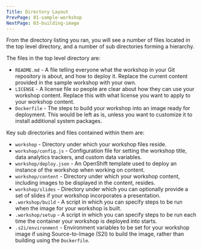 ```yaml
---
Title: Directory Layout
PrevPage: 01-sample-workshop
NextPage: 03-building-image
---
```


From the directory listing you ran, you will see a number of files located in the top level directory, and a number of sub directories forming a hierarchy.

The files in the top level directory are:

* `README.md` - A file telling everyone what the workshop in your Git repository is about, and how to deploy it. Replace the current content provided in the sample workshop with your own.
* `LICENSE` - A license file so people are clear about how they can use your workshop content. Replace this with what license you want to apply to your workshop content.
* `Dockerfile` - The steps to build your workshop into an image ready for deployment. This would be left as is, unless you want to customize it to install additional system packages.

Key sub directories and files contained within them are:

* `workshop` - Directory under which your workshop files reside.
* `workshop/config.js` - Configuration file for setting the workshop title, data analytics trackers, and custom data variables.
* `workshop/deploy.json` - An OpenShift template used to deploy an instance of the workshop when working on content.
* `workshop/content` - Directory under which your workshop content, including images to be displayed in the content, resides.
* `workshop/slides` - Directory under which you can optionally provide a set of slides if your workshop incorporates a presentation.
* `.workshop/build` - A script in which you can specify steps to be run when the image for your workshop is built.
* `.workshop/setup` - A script in which you can specify steps to be run each time the container your workshop is deployed into starts.
* `.s2i/environment` - Environment variables to be set for your workshop image if using Source-to-Image (S2I) to build the image, rather than building using the `Dockerfile`.
